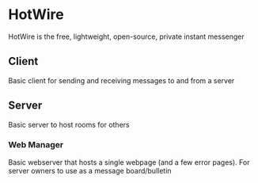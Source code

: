 # HotWire
HotWire is the free, lightweight, open-source, private instant messenger
## Client
Basic client for sending and receiving messages to and from a server

## Server
Basic server to host rooms for others

### Web Manager
Basic webserver that hosts a single webpage (and a few error pages). For server owners to use as a message board/bulletin
